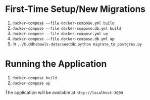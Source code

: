# First-Time Setup/New Migrations

1. `docker-compose --file docker-compose.yml build`
2. `docker-compose --file docker-compose.db.yml build`
3. `docker-compose --file docker-compose.yml up`
4. `docker-compose --file docker-compose.db.yml up`
5. In `../buddhabowls-data/seeddb`: `python migrate_to_postgres.py`

# Running the Application

1. `docker-compose build`
2. `docker-compose up`

The application will be available at `http://localhost:3000`
